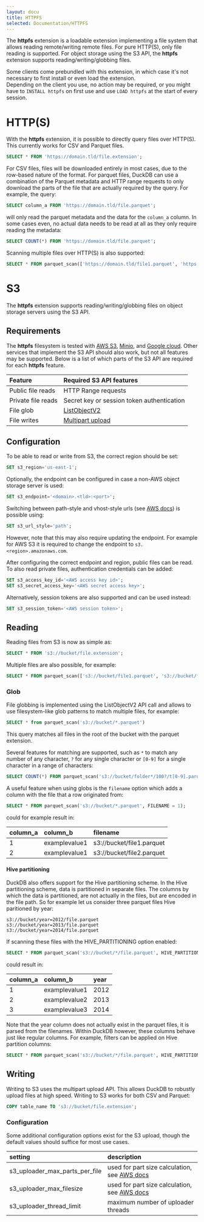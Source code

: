 ```yaml
---
layout: docu
title: HTTPFS
selected: Documentation/HTTPFS
---
```

The __httpfs__ extension is a loadable extension implementing a file system that allows reading remote/writing remote
files. For pure HTTP(S), only file reading is supported. For object storage using the S3 API, the __httpfs__ extension
supports reading/writing/globbing files.

Some clients come prebundled with this extension, in which case it's not necessary to first install or even load the extension.  
Depending on the client you use, no action may be required, or you might have to `INSTALL httpfs` on first use and use `LOAD httpfs` at the start of every session.

# HTTP(S)

With the __httpfs__ extension, it is possible to directly query files over HTTP(S). This currently works for CSV and
Parquet files.

```sql
SELECT * FROM 'https://domain.tld/file.extension';
```

For CSV files, files will be downloaded entirely in most cases, due to the row-based nature of the format. For parquet
files, DuckDB can use a combination of the Parquet metadata and HTTP range requests to only download the parts of the
file that are actually required by the query. For example, the query:

```sql
SELECT column_a FROM 'https://domain.tld/file.parquet';
```

will only read the parquet metadata and the data for the `column_a` column. In some cases even, no actual data needs to
be read at all as they only require reading the metadata:

```sql
SELECT COUNT(*) FROM 'https://domain.tld/file.parquet';
```

Scanning multiple files over HTTP(S) is also supported:

```sql
SELECT * FROM parquet_scan(['https://domain.tld/file1.parquet', 'https://domain.tld/file2.parquet']);
```

# S3

The __httpfs__ extension supports reading/writing/globbing files on object storage servers using the S3 API.

## Requirements

The __httpfs__ filesystem is tested with [AWS S3](https://aws.amazon.com/s3/), [Minio](https://min.io/),
and [Google cloud](https://cloud.google.com/storage/docs/interoperability). Other services that implement the S3 API
should also work, but not all features may be supported. Below is a list of which parts of the S3 API are required for
each __httpfs__ feature.

| Feature | Required S3 API features |
|:---|:---|
| Public file reads | HTTP Range requests |
| Private file reads | Secret key or session token authentication |
| File glob | [ListObjectV2](https://docs.aws.amazon.com/AmazonS3/latest/API/API_ListObjectsV2.html)|
| File writes | [Multipart upload](https://docs.aws.amazon.com/AmazonS3/latest/userguide/mpuoverview.html)|

## Configuration

To be able to read or write from S3, the correct region should be set:

```sql
SET s3_region='us-east-1';
```

Optionally, the endpoint can be configured in case a non-AWS object storage server is used:

```sql
SET s3_endpoint='<domain>.<tld>:<port>';
```

Switching between path-style and vhost-style urls (see [AWS docs]()) is possible using:

```sql
SET s3_url_style='path';
```

However, note that this may also require updating the endpoint. For example for AWS S3 it is required to change the
endpoint to `s3.<region>.amazonaws.com`.

After configuring the correct endpoint and region, public files can be read. To also read private files, authentication
credentials can be added:

```sql
SET s3_access_key_id='<AWS access key id>';
SET s3_secret_access_key='<AWS secret access key>';
```

Alternatively, session tokens are also supported and can be used instead:

```sql
SET s3_session_token='<AWS session token>';
```

## Reading

Reading files from S3 is now as simple as:

```sql
SELECT * FROM 's3://bucket/file.extension';
```

Multiple files are also possible, for example:

```sql
SELECT * FROM parquet_scan(['s3://bucket/file1.parquet', 's3://bucket/file2.parquet']);
```

### Glob

File globbing is implemented using the ListObjectV2 API call and allows to use filesystem-like glob patterns to match
multiple files, for example:

```sql
SELECT * from parquet_scan('s3://bucket/*.parquet')
```

This query matches all files in the root of the bucket with the parquet extension.

Several features for matching are supported, such as `*` to match any number of any character, `?` for any single
character or `[0-9]` for a single character in a range of characters:

```sql
SELECT COUNT(*) FROM parquet_scan('s3://bucket/folder*/100?/t[0-9].parquet')
```

A useful feature when using globs is the `filename` option which adds a column with the file that a row originated from:

```sql
SELECT * FROM parquet_scan('s3://bucket/*.parquet', FILENAME = 1);
```

could for example result in:

| column_a | column_b | filename
|:---|:---|:---|
| 1 | examplevalue1 | s3://bucket/file1.parquet
| 2 | examplevalue1 | s3://bucket/file2.parquet

#### Hive partitioning

DuckDB also offers support for the Hive partitioning scheme. In the Hive partitioning scheme, data is partitioned in
separate files. The columns by which the data is partitioned, are not actually in the files, but are encoded in the file
path. So for example let us consider three parquet files Hive paritioned by year:

```
s3://bucket/year=2012/file.parquet
s3://bucket/year=2013/file.parquet
s3://bucket/year=2014/file.parquet
```

If scanning these files with the HIVE_PARTITIONING option enabled:

```sql
SELECT * FROM parquet_scan('s3://bucket/*/file.parquet', HIVE_PARTITIONING = 1);
```

could result in:

| column_a | column_b | year
|:---|:---|:---|
| 1 | examplevalue1 | 2012
| 2 | examplevalue2 | 2013
| 3 | examplevalue3 | 2014

Note that the year column does not actually exist in the parquet files, it is parsed from the filenames. Within DuckDB
however, these columns behave just like regular columns. For example, filters can be applied on Hive partition
columns:

```sql
SELECT * FROM parquet_scan('s3://bucket/*/file.parquet', HIVE_PARTITIONING = 1) where year=2013;
```

## Writing

Writing to S3 uses the multipart upload API. This allows DuckDB to robustly upload files at high speed. Writing to S3
works for both CSV and Parquet:

```sql
COPY table_name TO 's3://bucket/file.extension';
```

### Configuration

Some additional configuration options exist for the S3 upload, though the default values should suffice for most use cases.

| setting | description |  
|:---|:---|
| s3_uploader_max_parts_per_file | used for part size calculation, see [AWS docs](https://docs.aws.amazon.com/AmazonS3/latest/userguide/qfacts.html)
| s3_uploader_max_filesize | used for part size calculation, see [AWS docs](https://docs.aws.amazon.com/AmazonS3/latest/userguide/qfacts.html)
| s3_uploader_thread_limit | maximum number of uploader threads
